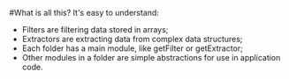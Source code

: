 #What is all this?
It's easy to understand:
- Filters are filtering data stored in arrays;
- Extractors are extracting data from complex data structures;
- Each folder has a main module, like getFilter or getExtractor;
- Other modules in a folder are simple abstractions for use in application code.
